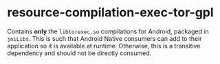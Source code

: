 # resource-compilation-exec-tor-gpl

Contains **only** the `libtorexec.so` compilations for Android, packaged in `jniLibs`. This is such 
that Android Native consumers can add to their application so it is available at runtime. Otherwise, 
this is a transitive dependency and should not be directly consumed.
